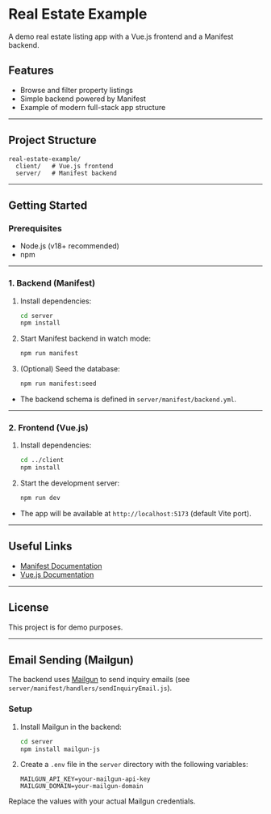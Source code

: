 # Real Estate Example

A demo real estate listing app with a Vue.js frontend and a Manifest backend.

## Features

- Browse and filter property listings
- Simple backend powered by Manifest
- Example of modern full-stack app structure

---

## Project Structure

```
real-estate-example/
  client/   # Vue.js frontend
  server/   # Manifest backend
```

---

## Getting Started

### Prerequisites

- Node.js (v18+ recommended)
- npm

---

### 1. Backend (Manifest)

1. Install dependencies:

   ```bash
   cd server
   npm install
   ```

2. Start Manifest backend in watch mode:

   ```bash
   npm run manifest
   ```

3. (Optional) Seed the database:
   ```bash
   npm run manifest:seed
   ```

- The backend schema is defined in `server/manifest/backend.yml`.

---

### 2. Frontend (Vue.js)

1. Install dependencies:

   ```bash
   cd ../client
   npm install
   ```

2. Start the development server:
   ```bash
   npm run dev
   ```

- The app will be available at `http://localhost:5173` (default Vite port).

---

## Useful Links

- [Manifest Documentation](https://manifest.build/docs)
- [Vue.js Documentation](https://vuejs.org/)

---

## License

This project is for demo purposes.

---

## Email Sending (Mailgun)

The backend uses [Mailgun](https://www.mailgun.com/) to send inquiry emails (see `server/manifest/handlers/sendInquiryEmail.js`).

### Setup

1. Install Mailgun in the backend:

   ```bash
   cd server
   npm install mailgun-js
   ```

2. Create a `.env` file in the `server` directory with the following variables:
   ```env
   MAILGUN_API_KEY=your-mailgun-api-key
   MAILGUN_DOMAIN=your-mailgun-domain
   ```

Replace the values with your actual Mailgun credentials.
